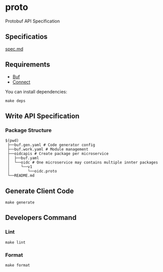 # proto

Protobuf API Specification

## Specificatios

[spec.md](./spec.md)

## Requirements

- [Buf](https://docs.buf.build/introduction)
- [Connect](https://connect.build/docs/go/getting-started)

You can install dependencies:
```shell
make deps
```

## Write API Specification

### Package Structure

```shell
$(pwd)                                                                                                        
 ├──buf.gen.yaml # Code generator config                                                                                                                                        
 ├──buf.work.yaml # Module management                                                                                                                                                                                                                                                                                   
 ├──oidcapis # Create package per microservice                                                                                                                                            
 │  ├──buf.yaml                                                                                                                                         
 │  └──oidc # One microservice may contains multiple innter packages                                                                                                                                             
 │     └──v1                                                                                                                                            
 │        └──oidc.proto                                                                                                                                 
 └──README.md   
```

## Generate Client Code

```shell
make generate
```

## Developers Command

### Lint

```shell
make lint
```

### Format

```shell
make format
```